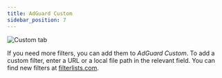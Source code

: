 ```yaml
---
title: AdGuard Custom
sidebar_position: 7
---
```


![Custom tab](https://cdn.adtidy.org/public/Adguard/Blog/AG_for_Safari_in-depth_review/AGCustom.png)

If you need more filters, you can add them to _AdGuard Custom_. To add a custom filter, enter a URL or a local file path in the relevant field. You can find new filters at [filterlists.com](https://filterlists.com/).
